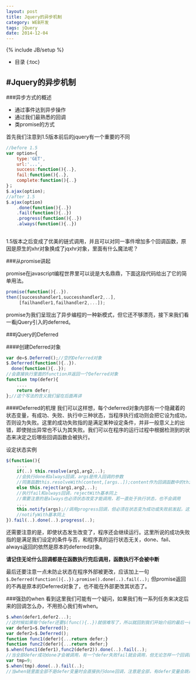 ```yaml
---
layout: post
title: Jquery的异步机制
category: WEB开发
tags: jQuery
date: 2014-12-04
---
```

{% include JB/setup %}

* 目录
{:toc}

#Jquery的异步机制
----------------------------------------------------------

###异步方式的概述

- 通过事件达到异步操作
- 通过我们最熟悉的回调
- 类promise的方式

首先我们注意到1.5版本前后的jquery有一个重要的不同

~~~javascript
//before 1.5
var option={
    type:'GET',
    url:'...',
    success:function(){..},
    fail:function(){..},
    complete:function(){..}
}；
$.ajax(option);
//after 1.5
$.ajax(option)
    .done(function(){..})
    .fail(function(){..})
    .progress(function(){..})
    .always(function(){..})
            
~~~

1.5版本之后变成了优美的链式调用，并且可以对同一事件增加多个回调函数，原因是原生的xhr对象换成了jqxhr对象，里面有什么魔法呢？

###从promise讲起

promise在javascript编程世界里可以说是大名鼎鼎，下面这段代码给出了它的简单用法。

~~~javascript
promise(function(){..}).
then([successhandler1,successhandler2,..],
     [failhandler1,failhandler2,...]);
~~~
promise为我们呈现出了异步编程的一种新模式，但它还不够漂亮，接下来我们看一看jQuery引入的deferred。

###jQuery的Deferred

####创建Deferred对象

~~~javascript
var de=$.Deferred();//空的Deferred对象
$.Deferred(function(){..}).
  done(function(){..});
//会直接执行里面的function并返回一个Deferred对象
function tmp(defer){
    ....
    return defer;
};//这个写法的含义我们留在后面再讲
~~~

####Deferred的机理
我们可以这样想，每个deferred对象内部有一个隐藏着的状态变量，有成功、失败、执行中三种状态，当程序执行成功则会把它设为成功，否则设为失败。这里的成功失败指的是满足某种设定条件，并非一般意义上的出错，即使抛出异常也不认为其失败。我们可以在程序的运行过程中根据检测到的状态来决定之后哪些回调函数会被执行。

设定状态实例

~~~javascript
$(function(){
    ....
    if(..) this.resolve(arg1,arg2,..);
    //会执行done和always回调，args是传入回调的参数
    //同类函数this.resolveWith(content,[args..]);content作为回调函数中的this
    else this.reject(arg1,arg2,..);
    //执行fail和always回调，rejectWith基本同上
    //需要注意的是always也必须状态改变才能调用，若一直处于执行状态，也不会调用
    ....
    this.notify(args);//调用progress回调，但必须在状态变为成功或失败前发起，这里progress不会被调用
    //notifyWith基本同上
}).fail(..).done(..).progress(..);
~~~

还需要注意的是，即使状态发生改变了，程序还会继续运行。这里所说的成功失败指的是满足我们设定的条件与否，和程序真的运行状态无关，done、fail、always返回的依然是原本的deferred对象。

**请记住无论什么回调都是在函数执行完后调用，函数执行不会被中断**

最后还要注意一点未防止状态在程序外部被更改，应该加上一句
`$.Deferred(function(){..}).promise().done(..).fail(..);`
但promise返回的不再是原本的Deferred对象了，也不能在外部更改其状态了。

###强劲的when
看到这里我们可能有一个疑问，如果我们有一系列任务来决定后来的回调怎么办，不用担心我们有when。

~~~javascript
$.when(defer1,defer2...);
//这时候如果每个defer还要$(func(){..})就很难写了，所以就回到我们开始介绍的最后一种，利用函数返回
var defer1=$.Deferred();
var defer2=$.Deferred();
function func1(defer){...return defer;}
function func2(defer){...return defer;}
$.when(func1(defer1),func2(defer2)).done(..).fail(..);
//当全部defer成功done才会被调用，有一个defer失败fail就会调用，但无论怎样一个回调函数最多被调用一次，且不会影响所有函数的执行
var tmp=9;
$.when(tmp).done(..).fail(..);
//当when链里面全部不是defer变量时会直接执行done回调，注意是全部，有defer变量会跳过非defer，回调取决于defer
~~~

